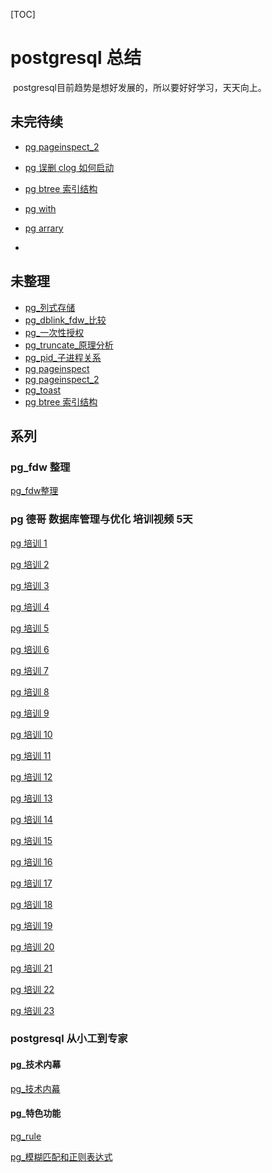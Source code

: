 [TOC]

# postgresql 总结

​	postgresql目前趋势是想好发展的，所以要好好学习，天天向上。





## 未完待续



- [pg pageinspect_2](../20180722/pg_pageinspect_2.md)


- [pg 误删 clog 如何启动](../20180726/pg_瞎搞_删除clog日志.md)

- [pg btree 索引结构](../20180728/pg_btree_结构.md)

- [pg with](../20180806/postgresql_with.md)

- [pg arrary](../20180806/postgresql_array.md)

- 

  

  




## 未整理

- [pg_列式存储](../20180628/pg_列式存储.md)
- [pg_dblink_fdw_比较](../20180701/pg_dblink_fdw_比较.md)
- [pg_一次性授权](../20180118/pg_一次性授权.md)
- [pg_truncate_原理分析](../20180204/pg_truncate_原理分析.md)
- [pg_pid_子进程关系](../20180720/PG_TERMINATE_BACKEND_子进程关系.md)
- [pg pageinspect](../20180721/pg_pageinspect.md)
- [pg pageinspect_2](../20180722/pg_pageinspect_2.md)
- [pg_toast](../20180725/pg_toast.md)
- [pg btree 索引结构](../20180728/pg_btree_结构.md)

  

  






## 系列

### pg_fdw 整理

[pg_fdw整理](../20180625/readme.md)





### pg 德哥  数据库管理与优化 培训视频 5天



[pg 培训 1]()

[pg 培训 2](../20180719/pg_dba_2.md)

[pg 培训 3](../20180723/pg_dba_3.md)

[pg 培训 4](../20180731/postgresql_dba_4.md)

[pg 培训 5]()

[pg 培训 6]()

[pg 培训 7]()

[pg 培训 8]()

[pg 培训 9]()

[pg 培训 10]()

[pg 培训 11]()

[pg 培训 12]()

[pg 培训 13]()

[pg 培训 14]()

[pg 培训 15]()

[pg 培训 16]()

[pg 培训 17]()

[pg 培训 18]()

[pg 培训 19]()

[pg 培训 20]()

[pg 培训 21]()

[pg 培训 22]()

[pg 培训 23]()













### postgresql 从小工到专家



#### pg_技术内幕

[pg_技术内幕](../20180701/pg_技术内幕.md)



#### pg_特色功能

[pg_rule](../20180627/pg_rule.md)

[pg_模糊匹配和正则表达式](../20180704/pg_模糊匹配和正则表达式.md)



